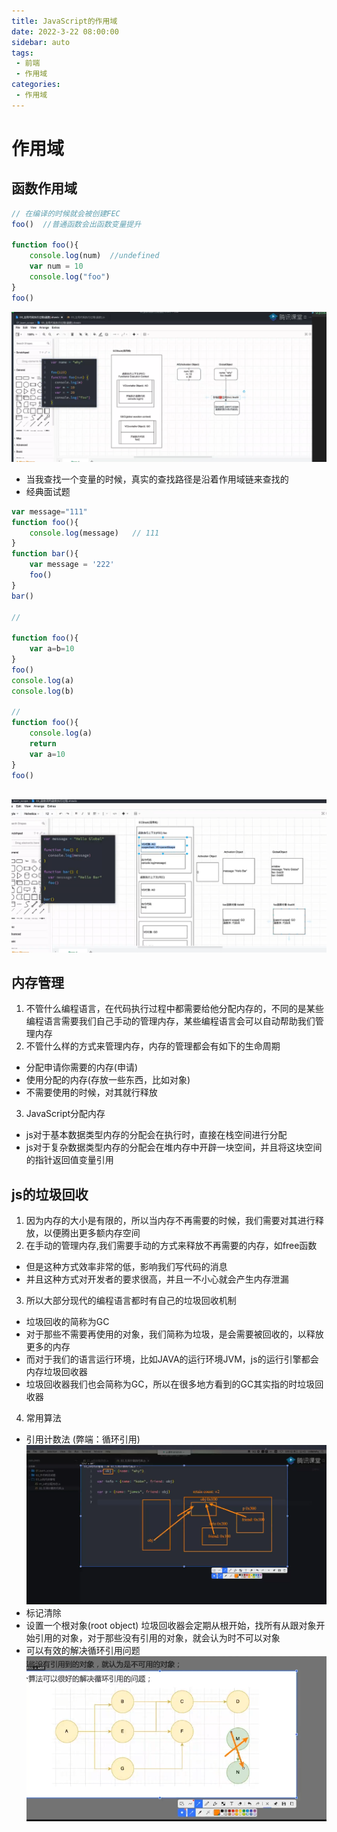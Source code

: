 ```yaml
---
title: JavaScript的作用域
date: 2022-3-22 08:00:00
sidebar: auto
tags:
 - 前端
 - 作用域
categories:
 - 作用域
---
```

# 作用域
## 函数作用域

```js
// 在编译的时候就会被创建FEC
foo()  //普通函数会出函数变量提升

function foo(){
    console.log(num)  //undefined
    var num = 10
    console.log("foo")
}
foo()


```
![函数作用域](./../../../.vuepress/public/FEC.png)
- 当我查找一个变量的时候，真实的查找路径是沿着作用域链来查找的 
- 经典面试题
```js
var message="111"
function foo(){
    console.log(message)   // 111
}
function bar(){
    var message = '222'
    foo()
}
bar()

// 

function foo(){
    var a=b=10
}
foo()
console.log(a)
console.log(b)

//
function foo(){
    console.log(a)
    return 
    var a=10
}
foo()



```
![图解](./../../../.vuepress/public/tujie.png)
## 内存管理
1. 不管什么编程语言，在代码执行过程中都需要给他分配内存的，不同的是某些编程语言需要我们自己手动的管理内存，某些编程语言会可以自动帮助我们管理内存
2. 不管什么样的方式来管理内存，内存的管理都会有如下的生命周期
 - 分配申请你需要的内存(申请)
 - 使用分配的内存(存放一些东西，比如对象)
 - 不需要使用的时候，对其就行释放
3. JavaScript分配内存
 - js对于基本数据类型内存的分配会在执行时，直接在栈空间进行分配
 - js对于复杂数据类型内存的分配会在堆内存中开辟一块空间，并且将这块空间的指针返回值变量引用

 ## js的垃圾回收
 1. 因为内存的大小是有限的，所以当内存不再需要的时候，我们需要对其进行释放，以便腾出更多额内存空间
 2. 在手动的管理内存,我们需要手动的方式来释放不再需要的内存，如free函数
  - 但是这种方式效率非常的低，影响我们写代码的消息
  - 并且这种方式对开发者的要求很高，并且一不小心就会产生内存泄漏
3. 所以大部分现代的编程语言都时有自己的垃圾回收机制
 - 垃圾回收的简称为GC
 - 对于那些不需要再使用的对象，我们简称为垃圾，是会需要被回收的，以释放更多的内存
 - 而对于我们的语言运行环境，比如JAVA的运行环境JVM，js的运行引擎都会内存垃圾回收器
 - 垃圾回收器我们也会简称为GC，所以在很多地方看到的GC其实指的时垃圾回收器
4. 常用算法
 - 引用计数法 (弊端：循环引用)
 ![引用计数法](./../../../.vuepress/public/yyjs.png)
 - 标记清除
  - 设置一个根对象(root object) 垃圾回收器会定期从根开始，找所有从跟对象开始引用的对象，对于那些没有引用的对象，就会认为时不可以对象
  - 可以有效的解决循环引用问题
   ![标记清除法](./../../../.vuepress/public/bjqc.png)
